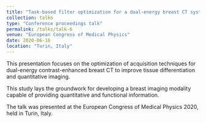 ```yaml
---
title: "Task-based filter optimization for a dual-energy breast CT system"
collection: talks
type: "Conference proceedings talk"
permalink: /talks/talk-6
venue: "European Congress of Medical Physics"
date: 2020-06-16
location: "Turin, Italy"
---
```


This presentation focuses on the optimization of acquisition techniques for dual-energy contrast-enhanced breast CT to improve tissue differentiation and quantitative imaging. 

This study lays the groundwork for developing a breast imaging modality capable of providing quantitative and functional information.

The talk was presented at the European Congress of Medical Physics 2020, held in Turin, Italy.
